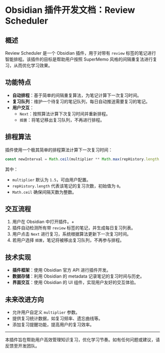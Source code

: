 # Obsidian 插件开发文档：Review Scheduler

## 概述
Review Scheduler 是一个 Obsidian 插件，用于对带有 `review` 标签的笔记进行智能排程。该插件的目标是帮助用户按照 SuperMemo 风格的间隔重复法进行复习，从而优化学习效果。

## 功能特点
- **自动排程**：基于简单的间隔重复算法，为笔记计算下一次复习时间。
- **复习队列**：维护一个待复习的笔记队列，每日自动推送需要复习的笔记。
- **用户交互**：
  - `Next`：按照算法计算下次复习时间并重新排程。
  - `搁置`：将笔记移出复习队列，不再进行排程。

## 排程算法
插件使用一个极其简单的排程算法计算下一次复习时间：
```javascript
const newInterval = Math.ceil(multiplier ** Math.max(repHistory.length, 1));
```
其中：
- `multiplier` 默认为 `1.5`，可由用户配置。
- `repHistory.length` 代表该笔记的复习次数，初始值为 `0`。
- `Math.ceil` 确保间隔天数为整数。

## 交互流程
1. 用户在 Obsidian 中打开插件。+
2. 插件自动检测所有带 `review` 标签的笔记，并生成每日复习列表。
3. 用户点击 `Next` 进行复习，系统根据算法更新下一次复习时间。
4. 若用户选择 `搁置`，笔记将被移出复习队列，不再参与排程。

## 技术实现
- **插件框架**：使用 Obsidian 官方 API 进行插件开发。
- **数据存储**：利用 Obsidian 的 metadata 记录笔记的复习时间与历史。
- **界面交互**：使用 Obsidian 的 UI 组件，实现用户友好的交互体验。

## 未来改进方向
- 允许用户自定义 `multiplier` 参数。
- 提供复习统计数据，如复习频率、遗忘曲线等。
- 添加复习提醒功能，提高用户的复习效率。

---

本插件旨在帮助用户高效管理知识复习，优化学习节奏。如有任何问题或建议，请反馈至开发团队。

